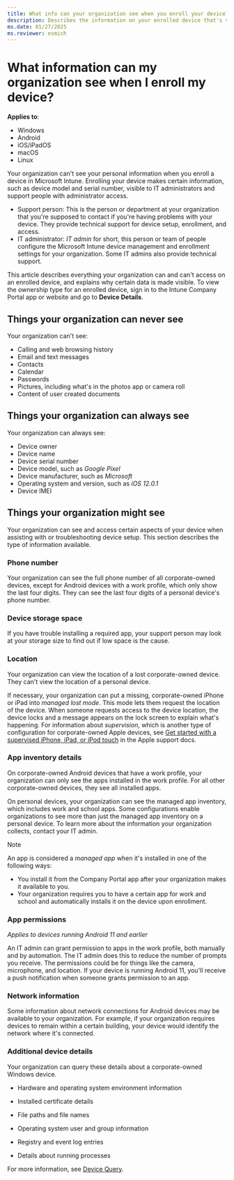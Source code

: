 ```yaml
---
title: What info can your organization see when you enroll your device?
description: Describes the information on your enrolled device that's visible to your organization.
ms.date: 01/27/2025
ms.reviewer: esmich
---
```


# What information can my organization see when I enroll my device?

**Applies to**:
- Windows  
- Android
- iOS/iPadOS
- macOS
- Linux

Your organization can't see your personal information when you enroll a device in Microsoft Intune. Enrolling your device makes certain information, such as device model and serial number, visible to IT administrators and support people with administrator access.

* Support person: This is the person or department at your organization that you're supposed to contact if you're having problems with your device. They provide technical support for device setup, enrollment, and access.
* IT administrator: *IT admin* for short, this person or team of people configure the Microsoft Intune device management and enrollment settings for your organization. Some IT admins also provide technical support.

This article describes everything your organization can and can't access on an enrolled device, and explains why certain data is made visible. To view the ownership type for an enrolled device, sign in to the Intune Company Portal app or website and go to **Device Details**.

## Things your organization can never see

Your organization can't see:

- Calling and web browsing history
- Email and text messages
- Contacts
- Calendar
- Passwords
- Pictures, including what's in the photos app or camera roll
- Content of user created documents

## Things your organization can always see

Your organization can always see:

- Device owner
- Device name
- Device serial number
- Device model, such as *Google Pixel*
- Device manufacturer, such as *Microsoft*
- Operating system and version, such as *iOS 12.0.1*
- Device IMEI

## Things your organization might see

Your organization can see and access certain aspects of your device when assisting with or troubleshooting device setup. This section describes the type of information available.

### Phone number
Your organization can see the full phone number of all corporate-owned devices, except for Android devices with a work profile, which only show the last four digits. They can see the last four digits of a personal device's phone number.

### Device storage space
If you have trouble installing a required app, your support person may look at your storage size to find out if low space is the cause.

### Location

Your organization can view the location of a lost corporate-owned device. They can't view the location of a personal device.

If necessary, your organization can put a missing, corporate-owned iPhone or iPad into *managed lost mode*. This mode lets them request the location of the device. When someone requests access to the device location, the device locks and a message appears on the lock screen to explain what's happening. For information about *supervision*, which is another type of configuration for corporate-owned Apple devices, see [Get started with a supervised iPhone, iPad, or iPod touch](https://go.microsoft.com/fwlink/?linkid=853816) in the Apple support docs.

### App inventory details

On corporate-owned Android devices that have a work profile, your organization can only see the apps installed in the work profile. For all other corporate-owned devices, they see all installed apps.

On personal devices, your organization can see the managed app inventory, which includes work and school apps. Some configurations enable organizations to see more than just the managed app inventory on a personal device. To learn more about the information your organization collects, contact your IT admin.

>[!NOTE]
> An app is considered a *managed app* when it's installed in one of the following ways:
> * You install it from the Company Portal app after your organization makes it available to you.
> * Your organization requires you to have a certain app for work and school and automatically installs it on the device upon enrollment.

### App permissions
*Applies to devices running Android 11 and earlier*

An IT admin can grant permission to apps in the work profile, both manually and by automation. The IT admin does this to reduce the number of prompts you receive. The permissions could be for things like the camera, microphone, and location. If your device is running Android 11, you'll receive a push notification when someone grants permission to an app.

###  Network information
Some information about network connections for Android devices may be available to your organization. For example, if your organization requires devices to remain within a certain building, your device would identify the network where it's connected.

### Additional device details

Your organization can query these details about a corporate-owned Windows device.

 - Hardware and operating system environment information

 - Installed certificate details

 - File paths and file names

 - Operating system user and group information

 - Registry and event log entries

 - Details about running processes

For more information, see [Device Query](../../analytics/device-query.md).
